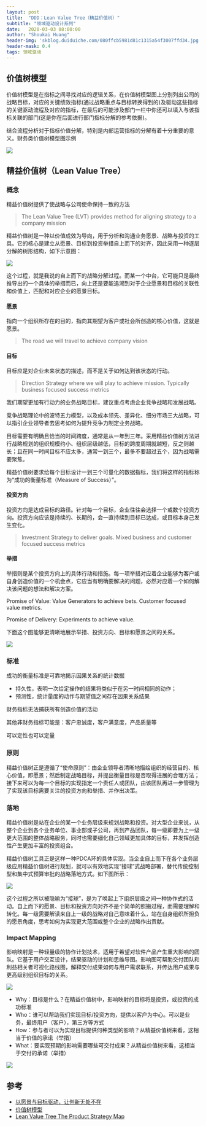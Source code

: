 ```yaml
---
layout: post
title:  "DDD：Lean Value Tree（精益价值树）"
subtitle: "领域驱动设计系列"
date:   2020-03-03 08:00:00
author: "Shoukai Huang"
header-img: 'skblog.duiduiche.com/080ffcb5981d81c1315a54f3007ffd34.jpg'
header-mask: 0.4
tags: 领域驱动
---
```


## 价值树模型

价值树模型是在指标之间寻找对应的逻辑关系，在价值树模型图上分别列出公司的战略目标，对应的关键绩效指标(通过战略重点与目标转换得到的)及驱动这些指标的关键驱动流程及对应的指标，在最后的可能涉及部门一栏中你还可以填入与该指标关联的部门(这是你在后面进行部门指标分解的参考依据)。

结合流程分析对于指标价值分解，特别是内部运营指标的分解有着十分重要的意义。财务类价值树模型图示例

![](http://skblog.duiduiche.com/fd94661fc94e27a1fd0902d71e59f174.jpg)

## 精益价值树（Lean Value Tree）

### 概念

精益价值树提供了使战略与公司使命保持一致的方法

>The Lean Value Tree (LVT) provides method for aligning strategy to a company mission

精益价值树是一种以价值成效为导向，用于分析和沟通业务愿景、战略与投资的工具。它的核心是建立从愿景、目标到投资举措自上而下的对齐，因此采用一种逐层分解的树形结构，如下示意图：

![](http://skblog.duiduiche.com/91eae0fa97f93ea458d0fe3fa3776b03.jpg)

这个过程，就是我说的自上而下的战略分解过程。而某一个中台，它可能只是最终推导出的一个具体的举措而已，向上还是要能追溯到对于企业愿景和目标的关联性和价值上，匹配和对应企业的愿景目标。

#### 愿景

指向一个组织所存在的目的，指向其期望为客户或社会所创造的核心价值，这就是愿景。

>The road we will travel to achieve company vision

#### 目标

目标应是对企业未来状态的描述，而不是关于如何达到该状态的行动。

>Direction Strategy where we will play to achieve mission. Typically business focused success metrics

我们期望更加有行动力的业务战略目标，建议重点考虑企业竞争战略和发展战略。

竞争战略理论中的波特五力模型，以及成本领先、差异化、细分市场三大战略，可以指引企业领导者去思考如何为提升竞争力制定业务战略。

目标需要有明确且恰当的时间跨度，通常是从一年到三年。采用精益价值树方法进行战略规划的组织规模约小、组织层级越低，目标的跨度周期就越短，反之则越长；且在同一时间目标不应太多，通常一到三个，最多不要超过五个，因为战略需要聚焦。

精益价值树要求给每个目标设计一到三个可量化的数据指标，我们将这样的指标称为“成功的衡量标准（Measure of Success）”。

#### 投资方向

投资方向是达成目标的路径。针对每一个目标，企业往往会选择一个或数个投资方向。投资方向应该是持续的、长期的，会一直持续到目标已达成，或目标本身己发生变化。

>Investment Strategy to deliver goals. Mixed business and customer focused success metrics

#### 举措

举措则是某个投资方向上的具体行动和措施。每一项举措对应着企业能够为客户或自身创造价值的一个机会点，它应当有明确要解决的问题，必然对应着一个如何解决该问题的想法和解决方案。

Promise of 
Value: Value Generators to achieve bets. Customer 
focused value metrics.

Promise of 
Delivery: Experiments to achieve value.

下面这个图能够更清晰地展示举措、投资方向、目标和愿景之间的关系。

![](http://skblog.duiduiche.com/aa15023ab506870b84c673c0be8585ee.jpg)

### 标准

成功的衡量标准是可靠地揭示因果关系的统计数据

* 持久性，表明一次给定操作的结果将类似于在另一时间相同的动作；
* 预测性，统计量度的动作与期望值之间存在因果关系结果

财务指标无法捕获所有创造价值的活动

其他非财务指标可能是：客户忠诚度，客户满意度，产品质量等

可以定性也可以定量

### 原则

精益价值树正是遵循了“使命原则”：由企业领导者清晰地描绘组织的经营目的、核心价值，即愿景；然后制定战略目标，并提出衡量目标是否取得进展的合理方法；接下来可以为每一个目标的实现指定一个责任人或团队，由该团队再进一步管理为了实现该目标需要关注的投资方向和举措、并作出决策。

### 落地

精益价值树是站在企业的某一个业务层级来规划战略和投资。对大型企业来说，从整个企业到各个业务单位、事业部或子公司，再到产品团队，每一级即要为上一级更大范围的整体战略服务，同时也需要细化自己领域更加具体的目标，并发挥创造性产生更加丰富的投资组合。

精益价值树工具正是这样一种PDCA环的具体实现。当企业自上而下在各个业务层级应用精益价值树进行规划，就可以有效地实现“接球”式战略部署，替代传统控制型和集中式预算审批的战略落地方式。如下图所示：

![](http://skblog.duiduiche.com/f35d81225bae6dbe41fd2f34fa030803.jpg)

这个过程之所以被隐喻为“接球”，是为了唤起上下组织层级之间一种协作式的活动。自上而下的愿景、目标和投资方向对齐不是个简单的照搬过程，而需要理解和转化。每一级需要解读来自上一级的战略对自己意味着什么，站在自身组织所担负的愿景角度，思考如何为实现更大范围或整个企业的战略作出贡献。

###  Impact Mapping

影响映射是一种轻量级的协作计划技术，适用于希望对软件产品产生重大影响的团队。它基于用户交互设计，结果驱动的计划和思维导图。影响图可帮助交付团队和利益相关者可视化路线图，解释交付成果如何与用户需求联系，并传达用户成果与更高级别组织目标的关系。

![](http://skblog.duiduiche.com/ae3643cf8aa0345c92cca3901d31d288.jpg)

* Why：目标是什么？在精益价值树中，影响映射的目标将是投资，或投资的成功标准
* Who：谁可以帮助我们实现目标/投资方向，提供以客户为中心。可以是业务，最终用户（客户），第三方等方式
* How：参与者可以为实现目标提供何种类型的影响？从精益价值树来看，这相当于价值的承诺（举措）
* What：要实现预期的影响需要哪些可交付成果？从精益价值树来看，这相当于交付的承诺（举措）

![](http://skblog.duiduiche.com/a47cd85541ccb8dce4559f91cbf1cff0.jpg)


## 参考

* [以愿景与目标驱动，让创新无处不在](https://insights.thoughtworks.cn/lean-value-tree/)
* [价值树模型](https://baike.baidu.com/item/%E4%BB%B7%E5%80%BC%E6%A0%91%E6%A8%A1%E5%9E%8B/12803175)
* [Lean Value Tree The Product Strategy Map](https://www.slideshare.net/steve236/lean-value-tree-overview-82783795)
